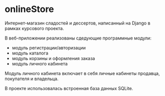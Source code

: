 # onlineStore
Интернет-магазин сладостей и дессертов, написанный на Django в рамках курсового проекта.

В веб-приложении реализованы сдедующие программные модули: 
- модуль регистрации/авторизации
- модуль каталога
- модуль корзины и оформления заказа
- модуль личного кабинета

Модуль личного кабинета включает в себя личные кабинеты продавца, покупателя и владельца.

В проекте использовалась встроенная база данных SQLite.
